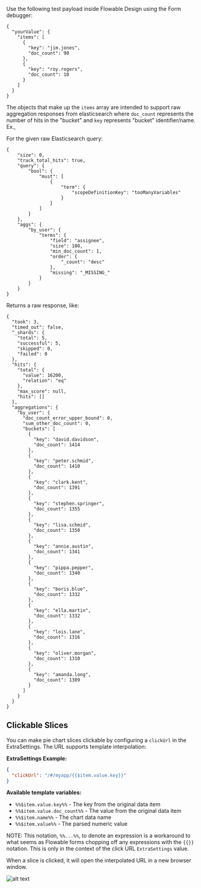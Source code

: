 Use the following test payload inside Flowable Design using the Form debugger:

```
{
  "yourValue": {
    "items": [
      {
        "key": "jim.jones",
        "doc_count": 90
      },
      {
        "key": "roy.rogers",
        "doc_count": 10
      }
    ]
  }
}
```
The objects that make up the `items` array are intended to support raw aggregation responses from elasticsearch where `doc_count` represents the number of hits in the "bucket" and `key` represents "bucket" identifier/name.
Ex.,

For the given raw Elasticsearch query:

```
{
    "size": 0,
    "track_total_hits": true,
    "query": {
        "bool": {
            "must": [
                {
                    "term": {
                        "scopeDefinitionKey": "tooManyVariables"
                    }
                }
            ]
        }
    },
    "aggs": {
        "by_user": {
            "terms": {
                "field": "assignee",
                "size": 100,
                "min_doc_count": 1,
                "order": {
                    "_count": "desc"
                },
                "missing": "_MISSING_"
            }
        }
    }
}
```

Returns a raw response, like:
```
{
  "took": 3,
  "timed_out": false,
  "_shards": {
    "total": 5,
    "successful": 5,
    "skipped": 0,
    "failed": 0
  },
  "hits": {
    "total": {
      "value": 16200,
      "relation": "eq"
    },
    "max_score": null,
    "hits": []
  },
  "aggregations": {
    "by_user": {
      "doc_count_error_upper_bound": 0,
      "sum_other_doc_count": 0,
      "buckets": [
        {
          "key": "david.davidson",
          "doc_count": 1414
        },
        {
          "key": "peter.schmid",
          "doc_count": 1410
        },
        {
          "key": "clark.kent",
          "doc_count": 1391
        },
        {
          "key": "stephen.springer",
          "doc_count": 1355
        },
        {
          "key": "lisa.schmid",
          "doc_count": 1350
        },
        {
          "key": "annie.austin",
          "doc_count": 1341
        },
        {
          "key": "pippa.pepper",
          "doc_count": 1340
        },
        {
          "key": "boris.blue",
          "doc_count": 1332
        },
        {
          "key": "ella.martin",
          "doc_count": 1332
        },
        {
          "key": "lois.lane",
          "doc_count": 1316
        },
        {
          "key": "oliver.morgan",
          "doc_count": 1310
        },
        {
          "key": "amanda.long",
          "doc_count": 1309
        }
      ]
    }
  }
}
```


## Clickable Slices

You can make pie chart slices clickable by configuring a `clickUrl` in the ExtraSettings. The URL supports template interpolation:

**ExtraSettings Example:**
```json
{
  "clickUrl": "/#/myapp/{{$item.value.key}}"
}
```

**Available template variables:**
- `%%$item.value.key%%` - The key from the original data item
- `%%$item.value.doc_count%%` - The value from the original data item
- `%%$item.name%%` - The chart data name
- `%%$item.value%%` - The parsed numeric value

NOTE: This notation, `%%...%%`, to denote an expression is a workaround to what seems as Flowable forms chopping off any expressions with the `{{}}` notation. This is only in the context of the click URL `ExtraSettings` value.

When a slice is clicked, it will open the interpolated URL in a new browser window.

![alt text](assets/image.png)
